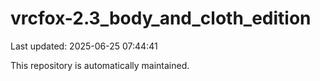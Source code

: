 # vrcfox-2.3_body_and_cloth_edition

Last updated: 2025-06-25 07:44:41

This repository is automatically maintained.
